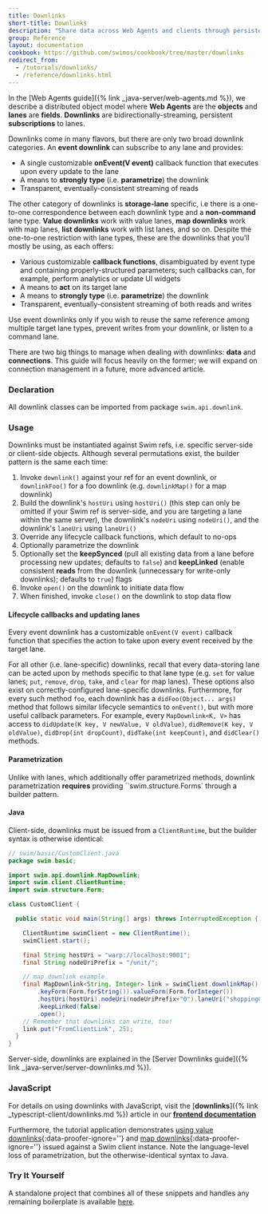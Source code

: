 ```yaml
---
title: Downlinks
short-title: Downlinks
description: "Share data across Web Agents and clients through persistent, bidirectionally-streaming lane references."
group: Reference
layout: documentation
cookbook: https://github.com/swimos/cookbook/tree/master/downlinks
redirect_from:
  - /tutorials/downlinks/
  - /reference/downlinks.html
---
```


In the [Web Agents guide]({% link _java-server/web-agents.md %}), we describe a distributed object model where **Web Agents** are the **objects** and **lanes** are **fields**. **Downlinks** are bidirectionally-streaming, persistent **subscriptions** to lanes.

Downlinks come in many flavors, but there are only two broad downlink categories. An **event downlink** can subscribe to any lane and provides:

- A single customizable **onEvent(V event)** callback function that executes upon every update to the lane
- A means to **strongly type** (i.e. **parametrize**) the downlink
- Transparent, eventually-consistent streaming of reads

The other category of downlinks is **storage-lane** specific, i.e there is a one-to-one correspondence between each downlink type and a **non-command** lane type. **Value downlinks** work with value lanes, **map downlinks** work with map lanes, **list downlinks** work with list lanes, and so on. Despite the one-to-one restriction with lane types, these are the downlinks that you'll mostly be using, as each offers:

- Various customizable **callback functions**, disambiguated by event type and containing properly-structured parameters; such callbacks can, for example, perform analytics or update UI widgets
- A means to **act** on its target lane
- A means to **strongly type** (i.e. **parametrize**) the downlink
- Transparent, eventually-consistent streaming of both reads and writes

Use event downlinks only if you wish to reuse the same reference among multiple target lane types, prevent writes from your downlink, or listen to a command lane.

There are two big things to manage when dealing with downlinks: **data** and **connections**. This guide will focus heavily on the former; we will expand on connection management in a future, more advanced article.

### Declaration

All downlink classes can be imported from package `swim.api.downlink`.

### Usage

Downlinks must be instantiated against Swim refs, i.e. specific server-side or client-side objects. Although several permutations exist, the builder pattern is the same each time:

1. Invoke `downlink()` against your ref for an event downlink, or `downlinkFoo()` for a foo downlink (e.g. `downlinkMap()` for a map downlink)
1. Build the downlink's `hostUri` using `hostUri()` (this step can only be omitted if your Swim ref is server-side, and you are targeting a lane within the same server), the downlink's `nodeUri` using `nodeUri()`, and the downlink's `laneUri` using `laneUri()`
1. Override any lifecycle callback functions, which default to no-ops
1. Optionally parametrize the downlink
1. Optionally set the **keepSynced** (pull all existing data from a lane before processing new updates; defaults to `false`) and **keepLinked** (enable consistent **reads** from the downlink (unnecessary for write-only downlinks); defaults to `true`) flags
1. Invoke `open()` on the downlink to initiate data flow
1. When finished, invoke `close()` on the downlink to stop data flow

#### Lifecycle callbacks and updating lanes

Every event downlink has a customizable `onEvent(V event)` callback function that specifies the action to take upon every event received by the target lane.

For all other (i.e. lane-specific) downlinks, recall that every data-storing lane can be acted upon by methods specific to that lane type (e.g. `set` for value lanes; `put`, `remove`, `drop`, `take`, and `clear` for map lanes). These options also exist on correctly-configured lane-specific downlinks. Furthermore, for every such method `foo`, each downlink has a `didFoo(Object... args)` method that follows similar lifecycle semantics to `onEvent()`, but with more useful callback parameters. For example, every `MapDownlink<K, V>` has access to `didUpdate(K key, V newValue, V oldValue)`, `didRemove(K key, V oldValue)`, `didDrop(int dropCount)`, `didTake(int keepCount)`, and `didClear()` methods.

#### Parametrization

Unlike with lanes, which additionally offer parametrized methods, downlink parametrization **requires** providing ``swim.structure.Forms` through a builder pattern.

#### Java

Client-side, downlinks must be issued from a `ClientRuntime`, but the builder syntax is otherwise identical:

```java
// swim/basic/CustomClient.java
package swim.basic;

import swim.api.downlink.MapDownlink;
import swim.client.ClientRuntime;
import swim.structure.Form;

class CustomClient {

  public static void main(String[] args) throws InterruptedException {

    ClientRuntime swimClient = new ClientRuntime();
    swimClient.start();

    final String hostUri = "warp://localhost:9001";
    final String nodeUriPrefix = "/unit/";

    // map downlink example
    final MapDownlink<String, Integer> link = swimClient.downlinkMap()
        .keyForm(Form.forString()).valueForm(Form.forInteger())
        .hostUri(hostUri).nodeUri(nodeUriPrefix+"0").laneUri("shoppingCart")
        .keepLinked(false)
        .open();
    // Remember that downlinks can write, too!
    link.put("FromClientLink", 25);
  }
}
```

Server-side, downlinks are explained in the [Server Downlinks guide]({% link _java-server/server-downlinks.md %}).

### JavaScript

For details on using downlinks with JavaScript, visit the [**downlinks**]({% link _typescript-client/downlinks.md %}) article in our [**frontend documentation**](/frontend)

Furthermore, the tutorial application demonstrates [using value downlinks](https://github.com/swimos/tutorial/blob/master/ui/pie.html#L58-L67){:data-proofer-ignore=''} and [map downlinks](https://github.com/swimos/tutorial/blob/master/ui/chart.html#L69-L79){:data-proofer-ignore=''} issued against a Swim client instance. Note the language-level loss of parametrization, but the otherwise-identical syntax to Java.

### Try It Yourself

A standalone project that combines all of these snippets and handles any remaining boilerplate is available [here](https://github.com/swimos/cookbook/tree/master/downlinks).

